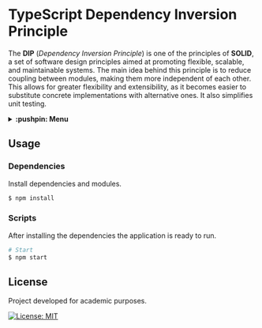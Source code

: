 # TypeScript Dependency Inversion Principle

The **DIP** (*Dependency Inversion Principle*) is one of the principles of **SOLID**, a set of software design principles aimed at promoting flexible, scalable, and maintainable systems. The main idea behind this principle is to reduce coupling between modules, making them more independent of each other. This allows for greater flexibility and extensibility, as it becomes easier to substitute concrete implementations with alternative ones. It also simplifies unit testing.

<details>
  <summary>
    <strong>:pushpin: Menu</strong>
  </summary>
  <br>
  
> - [_**Usage**_](#usage)
>   - [_Dependencies_](#dependencies)
>   - [_Scripts_](#scripts)
> - [_**License**_](#license)
  
</details>

## Usage
### Dependencies

Install dependencies and modules.

```bash
$ npm install
```

### Scripts

After installing the dependencies the application is ready to run.

```bash
# Start
$ npm start
```

## License

Project developed for academic purposes.

[![License: MIT](https://img.shields.io/github/license/guiigos/ts-dependency-inversion-principle?style=flat-square)](./LICENSE)
